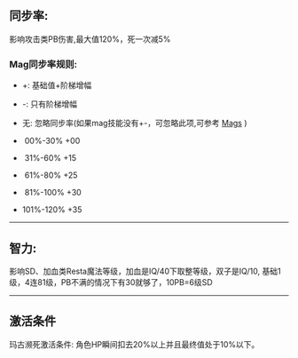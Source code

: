 ## 同步率:

影响攻击类PB伤害,最大值120%，死一次减5%

### Mag同步率规则:

* +: 基础值+阶梯增幅
* -: 只有阶梯增幅
* 无: 忽略同步率(如果mag技能没有+-，可忽略此项,可参考 [Mags](https://wiki.pioneer2.net/index.php?title=Mags) )

* &nbsp;00%-30% +00
* &nbsp;31%-60% +15
* &nbsp;61%-80% +25
* &nbsp;81%-100% +30
* 101%-120% +35

---

## 智力:

影响SD、加血类Resta魔法等级，加血是IQ/40下取整等级，双子是IQ/10, 基础1级，4连81级，PB不满的情况下有30就够了，10PB=6级SD

--- 

## 激活条件
玛古濒死激活条件: 角色HP瞬间扣去20%以上并且最终值处于10%以下。

